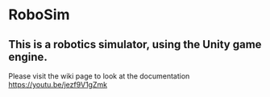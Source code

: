 # RoboSim

## This is a robotics simulator, using the Unity game engine.

Please visit the wiki page to look at the documentation
https://youtu.be/jezf9V1gZmk
